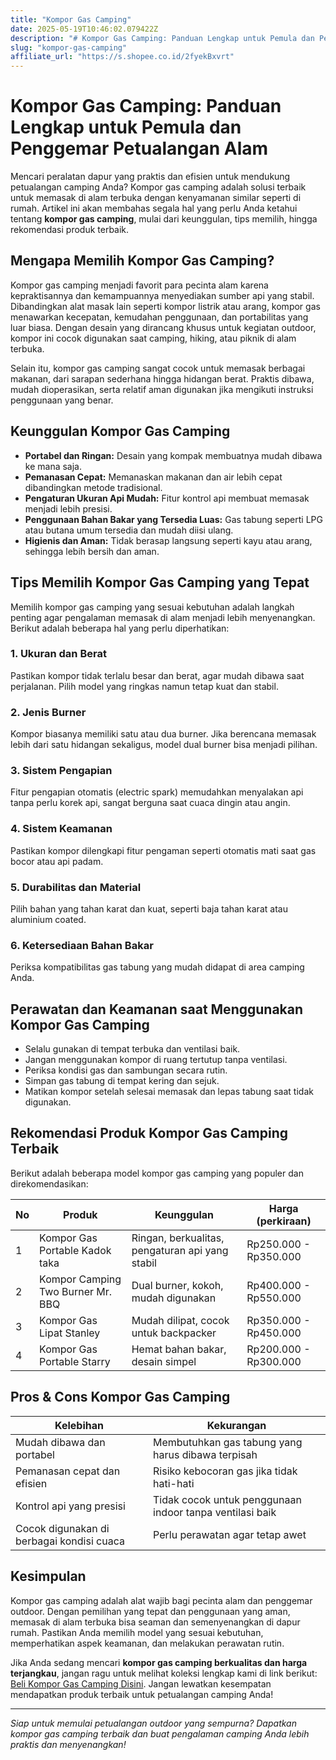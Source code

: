 ```yaml
---
title: "Kompor Gas Camping"
date: 2025-05-19T10:46:02.079422Z
description: "# Kompor Gas Camping: Panduan Lengkap untuk Pemula dan Penggemar Petualangan Alam..."
slug: "kompor-gas-camping"
affiliate_url: "https://s.shopee.co.id/2fyekBxvrt"
---
```

# Kompor Gas Camping: Panduan Lengkap untuk Pemula dan Penggemar Petualangan Alam

Mencari peralatan dapur yang praktis dan efisien untuk mendukung petualangan camping Anda? Kompor gas camping adalah solusi terbaik untuk memasak di alam terbuka dengan kenyamanan similar seperti di rumah. Artikel ini akan membahas segala hal yang perlu Anda ketahui tentang **kompor gas camping**, mulai dari keunggulan, tips memilih, hingga rekomendasi produk terbaik.

## Mengapa Memilih Kompor Gas Camping?

Kompor gas camping menjadi favorit para pecinta alam karena kepraktisannya dan kemampuannya menyediakan sumber api yang stabil. Dibandingkan alat masak lain seperti kompor listrik atau arang, kompor gas menawarkan kecepatan, kemudahan penggunaan, dan portabilitas yang luar biasa. Dengan desain yang dirancang khusus untuk kegiatan outdoor, kompor ini cocok digunakan saat camping, hiking, atau piknik di alam terbuka.

Selain itu, kompor gas camping sangat cocok untuk memasak berbagai makanan, dari sarapan sederhana hingga hidangan berat. Praktis dibawa, mudah dioperasikan, serta relatif aman digunakan jika mengikuti instruksi penggunaan yang benar.

## Keunggulan Kompor Gas Camping

- **Portabel dan Ringan:** Desain yang kompak membuatnya mudah dibawa ke mana saja.
- **Pemanasan Cepat:** Memanaskan makanan dan air lebih cepat dibandingkan metode tradisional.
- **Pengaturan Ukuran Api Mudah:** Fitur kontrol api membuat memasak menjadi lebih presisi.
- **Penggunaan Bahan Bakar yang Tersedia Luas:** Gas tabung seperti LPG atau butana umum tersedia dan mudah diisi ulang.
- **Higienis dan Aman:** Tidak berasap langsung seperti kayu atau arang, sehingga lebih bersih dan aman.

## Tips Memilih Kompor Gas Camping yang Tepat

Memilih kompor gas camping yang sesuai kebutuhan adalah langkah penting agar pengalaman memasak di alam menjadi lebih menyenangkan. Berikut adalah beberapa hal yang perlu diperhatikan:

### 1. Ukuran dan Berat
Pastikan kompor tidak terlalu besar dan berat, agar mudah dibawa saat perjalanan. Pilih model yang ringkas namun tetap kuat dan stabil.

### 2. Jenis Burner
Kompor biasanya memiliki satu atau dua burner. Jika berencana memasak lebih dari satu hidangan sekaligus, model dual burner bisa menjadi pilihan.

### 3. Sistem Pengapian
Fitur pengapian otomatis (electric spark) memudahkan menyalakan api tanpa perlu korek api, sangat berguna saat cuaca dingin atau angin.

### 4. Sistem Keamanan
Pastikan kompor dilengkapi fitur pengaman seperti otomatis mati saat gas bocor atau api padam.

### 5. Durabilitas dan Material
Pilih bahan yang tahan karat dan kuat, seperti baja tahan karat atau aluminium coated.

### 6. Ketersediaan Bahan Bakar
Periksa kompatibilitas gas tabung yang mudah didapat di area camping Anda.

## Perawatan dan Keamanan saat Menggunakan Kompor Gas Camping

- Selalu gunakan di tempat terbuka dan ventilasi baik.
- Jangan menggunakan kompor di ruang tertutup tanpa ventilasi.
- Periksa kondisi gas dan sambungan secara rutin.
- Simpan gas tabung di tempat kering dan sejuk.
- Matikan kompor setelah selesai memasak dan lepas tabung saat tidak digunakan.

## Rekomendasi Produk Kompor Gas Camping Terbaik

Berikut adalah beberapa model kompor gas camping yang populer dan direkomendasikan:

| No | Produk                         | Keunggulan                               | Harga (perkiraan) |
|------|--------------------------------|------------------------------------------|-------------------|
| 1    | Kompor Gas Portable Kadok taka    | Ringan, berkualitas, pengaturan api yang stabil | Rp250.000 - Rp350.000 |
| 2    | Kompor Camping Two Burner Mr. BBQ | Dual burner, kokoh, mudah digunakan     | Rp400.000 - Rp550.000 |
| 3    | Kompor Gas Lipat Stanley       | Mudah dilipat, cocok untuk backpacker  | Rp350.000 - Rp450.000 |
| 4    | Kompor Gas Portable Starry     | Hemat bahan bakar, desain simpel       | Rp200.000 - Rp300.000 |

## Pros & Cons Kompor Gas Camping

| **Kelebihan** | **Kekurangan** |
|----------------|----------------|
| Mudah dibawa dan portabel | Membutuhkan gas tabung yang harus dibawa terpisah |
| Pemanasan cepat dan efisien | Risiko kebocoran gas jika tidak hati-hati |
| Kontrol api yang presisi | Tidak cocok untuk penggunaan indoor tanpa ventilasi baik |
| Cocok digunakan di berbagai kondisi cuaca | Perlu perawatan agar tetap awet |

## Kesimpulan

Kompor gas camping adalah alat wajib bagi pecinta alam dan penggemar outdoor. Dengan pemilihan yang tepat dan penggunaan yang aman, memasak di alam terbuka bisa seaman dan semenyenangkan di dapur rumah. Pastikan Anda memilih model yang sesuai kebutuhan, memperhatikan aspek keamanan, dan melakukan perawatan rutin.

Jika Anda sedang mencari **kompor gas camping berkualitas dan harga terjangkau**, jangan ragu untuk melihat koleksi lengkap kami di link berikut: [Beli Kompor Gas Camping Disini](https://s.shopee.co.id/2fyekBxvrt). Jangan lewatkan kesempatan mendapatkan produk terbaik untuk petualangan camping Anda!

---

*Siap untuk memulai petualangan outdoor yang sempurna? Dapatkan kompor gas camping terbaik dan buat pengalaman camping Anda lebih praktis dan menyenangkan!*